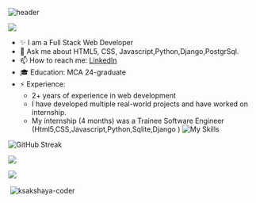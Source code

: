 ![header](https://capsule-render.vercel.app/api?type=waving&color=auto&height=300&section=header&text=Akshaya%20KS&fontSize=90&animation=fadeIn&fontAlignY=30&desc=I%20am%20a%20Full%20Stack%20Web%20Developer&descAlignY=51&descAlign=62)
<!-- https://github.com/kyechan99/capsule-render -->
![](https://komarev.com/ghpvc/?username=ksakshaya-coder&style=flat-square)
- ✨ I am a Full Stack Web Developer
- 💬 Ask me about HTML5, CSS, Javascript,Python,Django,PostgrSql.
- 📫 How to reach me: [LinkedIn](https://www.linkedin.com/in/akshaya-ks-19b025231/)
- 🎓 Education: MCA 24-graduate
- ⚡ Experience: 
  - 2+ years of experience in web development
  - I have developed multiple real-world projects and have worked on internship. 
  - My  internship (4 months) was a Trainee Software Engineer (Html5,CSS,Javascript,Python,Sqlite,Django )
![My Skills](https://skillicons.dev/icons?i=js,html,css,python,django,bootstrap,postgresql,git,vscode)
<!-- https://github.com/tandpfun/skill-icons -->

![GitHub Streak](https://github-readme-streak-stats.herokuapp.com/?user=ksakshaya-coder&theme=dark) 

![](https://github-profile-summary-cards.vercel.app/api/cards/profile-details?username=ksakshaya-coder&theme=default)



<!-- https://github.com/DenverCoder1/github-readme-streak-stats -->

![](contributions.png)
<!-- https://github-contributions.vercel.app/ -->

<p>&nbsp;<img align="center" src="https://github-readme-stats.vercel.app/api?username=ksakshaya-coder&show_icons=true&locale=en" alt="ksakshaya-coder" /></p>

